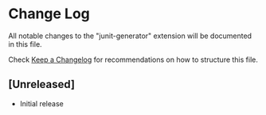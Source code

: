 # Change Log

All notable changes to the "junit-generator" extension will be documented in this file.

Check [Keep a Changelog](http://keepachangelog.com/) for recommendations on how to structure this file.

## [Unreleased]

- Initial release